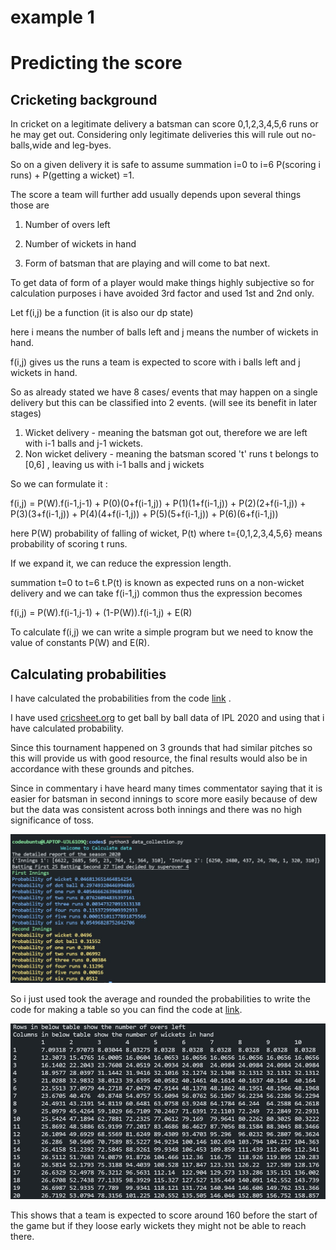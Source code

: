# example 1

# Predicting the score

## Cricketing background

In cricket on a legitimate delivery a batsman can score 0,1,2,3,4,5,6 runs or he may get out. Considering only legitimate deliveries this will rule out no-balls,wide and leg-byes.

So on a given delivery it is safe to assume summation i=0 to i=6 P(scoring i runs) + P(getting a wicket) =1.

The score a team will further add usually depends upon several things those are

1. Number of overs left

2. Number of wickets in hand

3. Form of batsman that are playing and will come to bat next.

To get data of form of a player would make things highly subjective so for calculation purposes i have avoided 3rd factor and used 1st and 2nd only.

Let f(i,j) be a function (it is also our dp state)

here i means the number of balls left and j means the number of wickets in hand.

f(i,j) gives us the runs a team is expected to score with i balls left and j wickets in hand.

So as already stated we have 8 cases/ events that may happen on a single delivery but this can be classified into 2 events. (will see its benefit in later stages)

1. Wicket delivery - meaning the batsman got out, therefore we are left with i-1 balls and j-1 wickets.
2. Non wicket delivery - meaning the batsman scored 't' runs t belongs to [0,6] , leaving us with i-1 balls and j wickets



So we can formulate it :

f(i,j) = P(W).f(i-1,j-1) + P(0)(0+f(i-1,j)) + P(1)(1+f(i-1,j)) + P(2)(2+f(i-1,j)) + P(3)(3+f(i-1,j)) + P(4)(4+f(i-1,j)) + P(5)(5+f(i-1,j)) + P(6)(6+f(i-1,j))

here P(W) probability of falling of wicket, P(t) where t={0,1,2,3,4,5,6} means probability of scoring t runs.

If we expand it, we can reduce the expression length.

summation t=0 to t=6 t.P(t) is known as expected runs on a non-wicket delivery and we can take f(i-1,j) common thus the expression becomes

f(i,j) = P(W).f(i-1,j-1) + (1-P(W)).f(i-1,j) + E(R)

To calculate f(i,j) we can write a simple program but we need to know the value of constants P(W) and E(R).



## Calculating probabilities

I have calculated the probabilities from the code [link]() .

I have used [cricsheet.org](https://cricsheet.org/) to get ball by ball data of IPL 2020 and using that i have calculated probability.

Since this tournament happened on 3 grounds that had similar pitches so this will provide us with good resource, the final results would also be in accordance with these grounds and pitches.

Since in commentary i have heard many times commentator saying that it is easier for batsman in second innings to score more easily because of dew but the data was consistent across both innings and there was no high significance of toss.

<img src="./screenshots/dp1.jpeg" width=700> 

So i just used took the average and rounded the probabilities to write the code for making a table so you can find the code at [link]().

<img src="./screenshots/dp2.jpg" width=800>

This shows that a team is expected to score around 160 before the start of the game but if they loose early wickets they might not be able to reach there.

